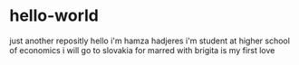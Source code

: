 # hello-world
just another repositly
hello
i'm hamza hadjeres i'm student at higher school of economics
i will go to slovakia 
for marred with
brigita is my first love
